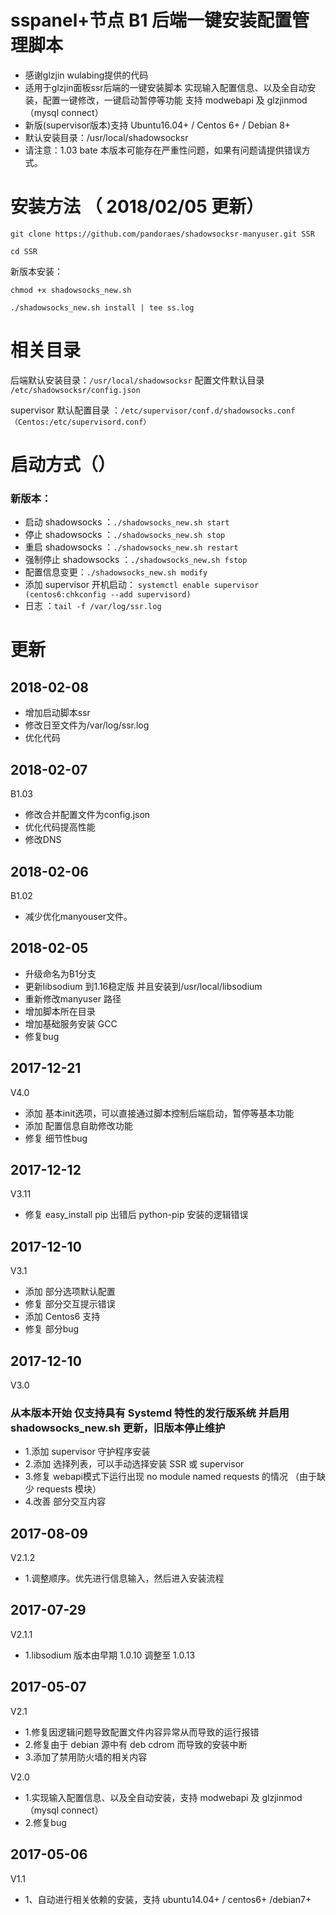 # sspanel+节点 B1 后端一键安装配置管理脚本
* 感谢glzjin wulabing提供的代码 
* 适用于glzjin面板ssr后端的一键安装脚本 实现输入配置信息、以及全自动安装，配置一键修改，一键启动暂停等功能 支持 modwebapi 及 glzjinmod（mysql connect）
* 新版(supervisor版本)支持 Ubuntu16.04+ / Centos 6+ / Debian 8+
* 默认安装目录：/usr/local/shadowsocksr
* 请注意：1.03 bate 本版本可能存在严重性问题，如果有问题请提供错误方式。


# 安装方法 （ 2018/02/05 更新）
```
git clone https://github.com/pandoraes/shadowsocksr-manyuser.git SSR

cd SSR
```
新版本安装：
```
chmod +x shadowsocks_new.sh

./shadowsocks_new.sh install | tee ss.log
```
# 相关目录

后端默认安装目录：`/usr/local/shadowsocksr`
配置文件默认目录 `/etc/shadowsocksr/config.json`

supervisor 默认配置目录 ：`/etc/supervisor/conf.d/shadowsocks.conf （Centos:/etc/supervisord.conf）`

# 启动方式（）

### 新版本：

* 启动  shadowsocks ：`./shadowsocks_new.sh start`
* 停止  shadowsocks ：`./shadowsocks_new.sh stop`
* 重启  shadowsocks ：`./shadowsocks_new.sh restart`
* 强制停止 shadowsocks ：`./shadowsocks_new.sh fstop`
* 配置信息变更：`./shadowsocks_new.sh modify`
* 添加 supervisor 开机启动： `systemctl enable supervisor (centos6:chkconfig --add supervisord)`
* 日志 ：`tail -f /var/log/ssr.log`

# 更新
## 2018-02-08
* 增加启动脚本ssr
* 修改日至文件为/var/log/ssr.log
* 优化代码

## 2018-02-07
B1.03
* 修改合并配置文件为config.json
* 优化代码提高性能
* 修改DNS

## 2018-02-06
B1.02
* 减少优化manyouser文件。

## 2018-02-05
* 升级命名为B1分支
* 更新libsodium 到1.16稳定版 并且安装到/usr/local/libsodium
* 重新修改manyuser 路径
* 增加脚本所在目录
* 增加基础服务安装 GCC
* 修复bug

## 2017-12-21
V4.0
* 添加 基本init选项，可以直接通过脚本控制后端启动，暂停等基本功能
* 添加 配置信息自助修改功能
* 修复 细节性bug

## 2017-12-12
V3.11
* 修复 easy_install pip 出错后 python-pip 安装的逻辑错误

## 2017-12-10
V3.1
* 添加 部分选项默认配置
* 修复 部分交互提示错误
* 添加 Centos6 支持
* 修复 部分bug

## 2017-12-10
V3.0
### 从本版本开始 仅支持具有 Systemd 特性的发行版系统 并启用 shadowsocks_new.sh 更新，旧版本停止维护

* 1.添加 supervisor 守护程序安装
* 2.添加 选择列表，可以手动选择安装 SSR 或 supervisor 
* 3.修复 webapi模式下运行出现 no module named requests 的情况 （由于缺少 requests 模块）
* 4.改善 部分交互内容

## 2017-08-09
V2.1.2

* 1.调整顺序。优先进行信息输入，然后进入安装流程

## 2017-07-29
V2.1.1

* 1.libsodium 版本由早期 1.0.10 调整至 1.0.13


## 2017-05-07
V2.1

* 1.修复因逻辑问题导致配置文件内容异常从而导致的运行报错
* 2.修复由于 debian 源中有 deb cdrom 而导致的安装中断
* 3.添加了禁用防火墙的相关内容

V2.0

* 1.实现输入配置信息、以及全自动安装，支持 modwebapi 及 glzjinmod（mysql connect）
* 2.修复bug

## 2017-05-06
V1.1

* 1、自动进行相关依赖的安装，支持 ubuntu14.04+ / centos6+ /debian7+ 

